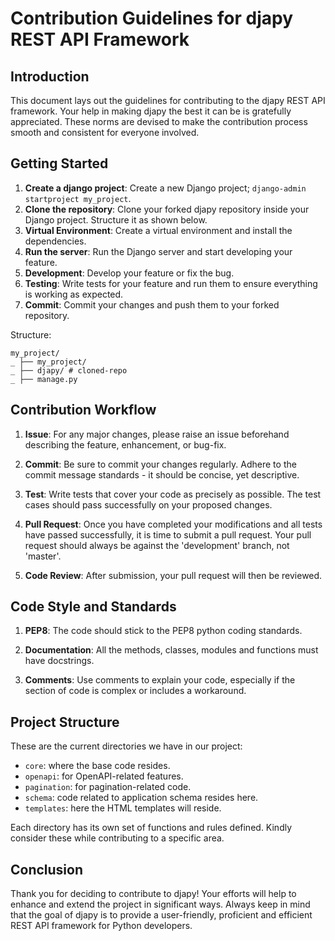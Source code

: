 # Contribution Guidelines for djapy REST API Framework

## Introduction

This document lays out the guidelines for contributing to the djapy REST API framework. Your help in making djapy the
best it can be is gratefully appreciated. These norms are devised to make the contribution process smooth and consistent
for everyone involved.

## Getting Started

1. **Create a django project**: Create a new Django project; `django-admin startproject my_project`.
2. **Clone the repository**: Clone your forked djapy repository inside your Django project. Structure it as shown below.
3. **Virtual Environment**: Create a virtual environment and install the dependencies.
4. **Run the server**: Run the Django server and start developing your feature.
5. **Development**: Develop your feature or fix the bug.
6. **Testing**: Write tests for your feature and run them to ensure everything is working as expected.
7. **Commit**: Commit your changes and push them to your forked repository.

Structure:

```properties
my_project/
_ ├── my_project/
_ ├── djapy/ # cloned-repo
_ ├── manage.py
```

## Contribution Workflow

1. **Issue**: For any major changes, please raise an issue beforehand describing the feature, enhancement, or bug-fix.

2. **Commit**: Be sure to commit your changes regularly. Adhere to the commit message standards - it should be concise,
   yet descriptive.

3. **Test**: Write tests that cover your code as precisely as possible. The test cases should pass successfully on your
   proposed changes.

4. **Pull Request**: Once you have completed your modifications and all tests have passed successfully, it is time to
   submit a pull request. Your pull request should always be against the 'development' branch, not 'master'.

5. **Code Review**: After submission, your pull request will then be reviewed.

## Code Style and Standards

1. **PEP8**: The code should stick to the PEP8 python coding standards.

2. **Documentation**: All the methods, classes, modules and functions must have docstrings.

3. **Comments**: Use comments to explain your code, especially if the section of code is complex or includes a
   workaround.

## Project Structure

These are the current directories we have in our project:

- `core`: where the base code resides.
- `openapi`: for OpenAPI-related features.
- `pagination`: for pagination-related code.
- `schema`: code related to application schema resides here.
- `templates`: here the HTML templates will reside.

Each directory has its own set of functions and rules defined. Kindly consider these while contributing to a specific
area.

## Conclusion

Thank you for deciding to contribute to djapy! Your efforts will help to enhance and extend the project in significant
ways. Always keep in mind that the goal of djapy is to provide a user-friendly, proficient and efficient REST API
framework for Python developers.
